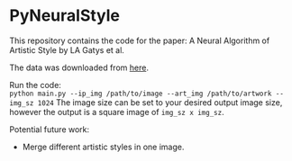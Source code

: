 # PyNeuralStyle
This repository contains the code for the paper: A Neural Algorithm of Artistic Style by LA Gatys et al. 

The data was downloaded from [here](https://github.com/jcjohnson/neural-style). 

Run the code:  
`python main.py --ip_img /path/to/image --art_img /path/to/artwork --img_sz 1024`
The image size can be set to your desired output image size, however the output is a square image of `img_sz x img_sz`. 

Potential future work:
- Merge different artistic styles in one image. 

